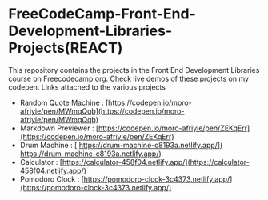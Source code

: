 # FreeCodeCamp-Front-End-Development-Libraries-Projects(REACT)

This repository contains the projects in the Front End Development Libraries course on Freecodecamp.org. Check live demos of these projects on my codepen. Links attached to the various projects

- Random Quote Machine : [https://codepen.io/moro-afriyie/pen/MWmqQqb](https://codepen.io/moro-afriyie/pen/MWmqQqb)
- Markdown Previewer : [https://codepen.io/moro-afriyie/pen/ZEKqErr](https://codepen.io/moro-afriyie/pen/ZEKqErr)
- Drum Machine : [ https://drum-machine-c8193a.netlify.app/]( https://drum-machine-c8193a.netlify.app/)
- Calculator : [https://calculator-458f04.netlify.app/](https://calculator-458f04.netlify.app/)
- Pomodoro Clock : [https://pomodoro-clock-3c4373.netlify.app/](https://pomodoro-clock-3c4373.netlify.app/)
